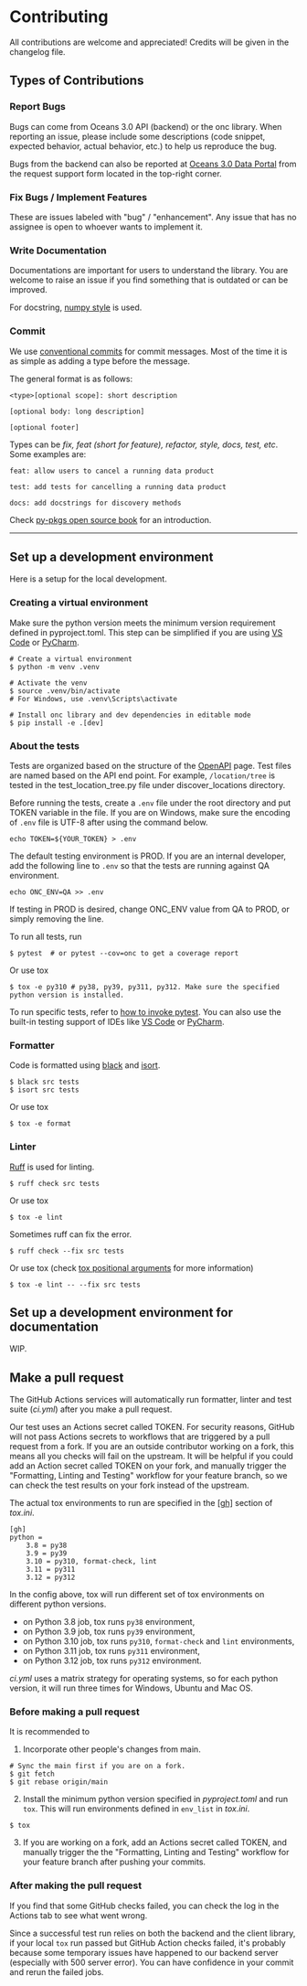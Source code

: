 # Contributing

All contributions are welcome and appreciated! Credits will be given in the changelog file.

## Types of Contributions

### Report Bugs

Bugs can come from Oceans 3.0 API (backend) or the onc library. When reporting an issue, please include some descriptions (code snippet, expected behavior, actual behavior, etc.) to help us reproduce the bug.

Bugs from the backend can also be reported at [Oceans 3.0 Data Portal](https://data.oceannetworks.ca/DataPreview) from the request support form located in the top-right corner.

### Fix Bugs / Implement Features

These are issues labeled with "bug" / "enhancement". Any issue that has no assignee is open to whoever wants to implement it.

### Write Documentation

Documentations are important for users to understand the library. You are welcome to raise an issue if you find something that is outdated or can be improved.

For docstring, [numpy style](https://numpydoc.readthedocs.io/en/latest/format.html) is used.

### Commit

We use [conventional commits](https://www.conventionalcommits.org/) for commit messages. Most of the time it is as simple as adding a type before the message.

The general format is as follows:

```text
<type>[optional scope]: short description

[optional body: long description]

[optional footer]
```

Types can be _fix, feat (short for feature), refactor, style, docs, test, etc_. Some examples are:

```text
feat: allow users to cancel a running data product

test: add tests for cancelling a running data product

docs: add docstrings for discovery methods
```

Check [py-pkgs open source book](https://py-pkgs.org/07-releasing-versioning#automatic-version-bumping) for an introduction.

---

## Set up a development environment

Here is a setup for the local development.

### Creating a virtual environment

Make sure the python version meets the minimum version requirement defined in pyproject.toml. This step can be simplified if you are using [VS Code](https://code.visualstudio.com/docs/python/environments) or [PyCharm](https://www.jetbrains.com/help/pycharm/creating-virtual-environment.html#python_create_virtual_env).

```shell
# Create a virtual environment
$ python -m venv .venv

# Activate the venv
$ source .venv/bin/activate
# For Windows, use .venv\Scripts\activate

# Install onc library and dev dependencies in editable mode
$ pip install -e .[dev]
```

### About the tests

Tests are organized based on the structure of the [OpenAPI](https://data.oceannetworks.ca/OpenAPI) page.
Test files are named based on the API end point.
For example, `/location/tree` is tested in the test_location_tree.py file under discover_locations directory.

Before running the tests, create a `.env` file under the root directory and put TOKEN variable in the file.
If you are on Windows, make sure the encoding of `.env` file is UTF-8 after using the command below.

```shell
echo TOKEN=${YOUR_TOKEN} > .env
```

The default testing environment is PROD. If you are an internal developer,
add the following line to `.env` so that the tests are running against QA environment.

```shell
echo ONC_ENV=QA >> .env
```

If testing in PROD is desired, change ONC_ENV value from QA to PROD, or simply removing the line.

To run all tests, run

```shell
$ pytest  # or pytest --cov=onc to get a coverage report
```

Or use tox

```shell
$ tox -e py310 # py38, py39, py311, py312. Make sure the specified python version is installed.
```

To run specific tests, refer to [how to invoke pytest](https://docs.pytest.org/en/stable/how-to/usage.html#specifying-which-tests-to-run).
You can also use the built-in testing support of IDEs like [VS Code](https://code.visualstudio.com/docs/python/testing#_run-tests)
or [PyCharm](https://www.jetbrains.com/help/pycharm/pytest.html#run-pytest-test).

### Formatter

Code is formatted using [black](https://black.readthedocs.io/en/stable/) and [isort](https://pycqa.github.io/isort/).

```shell
$ black src tests
$ isort src tests
```

Or use tox

```shell
$ tox -e format
```

### Linter

[Ruff](https://docs.astral.sh/ruff/) is used for linting.

```shell
$ ruff check src tests
```

Or use tox

```shell
$ tox -e lint
```

Sometimes ruff can fix the error.

```shell
$ ruff check --fix src tests
```

Or use tox (check [tox positional arguments](https://tox.wiki/en/latest/config.html#substitutions-for-positional-arguments-in-commands) for more information)

```shell
$ tox -e lint -- --fix src tests
```

## Set up a development environment for documentation

WIP.

## Make a pull request

The GitHub Actions services will automatically run formatter, linter and test suite (_ci.yml_) after you make a pull request.

Our test uses an Actions secret called TOKEN. For security reasons, GitHub will not pass Actions secrets to workflows that are triggered by a pull request from a fork.
If you are an outside contributor working on a fork, this means all you checks will fail on the upstream. It will be helpful if you could add an Action secret called TOKEN on your fork, and manually trigger the "Formatting, Linting and Testing" workflow for your feature branch, so we can check the test results on your fork instead of the upstream.

The actual tox environments to run are specified in the [[gh]](https://github.com/tox-dev/tox-gh#basic-example) section of _tox.ini_.

```
[gh]
python =
    3.8 = py38
    3.9 = py39
    3.10 = py310, format-check, lint
    3.11 = py311
    3.12 = py312
```

In the config above, tox will run different set of tox environments on different python versions.

- on Python 3.8 job, tox runs `py38` environment,
- on Python 3.9 job, tox runs `py39` environment,
- on Python 3.10 job, tox runs `py310`, `format-check` and `lint` environments,
- on Python 3.11 job, tox runs `py311` environment,
- on Python 3.12 job, tox runs `py312` environment.

_ci.yml_ uses a matrix strategy for operating systems, so for each python version, it will run three times for Windows, Ubuntu and Mac OS.

### Before making a pull request

It is recommended to

1. Incorporate other people's changes from main.

```shell
# Sync the main first if you are on a fork.
$ git fetch
$ git rebase origin/main
```

2. Install the minimum python version specified in _pyproject.toml_ and run `tox`. This will run environments defined in `env_list` in _tox.ini_.

```shell
$ tox
```

3. If you are working on a fork, add an Actions secret called TOKEN, and manually trigger the the "Formatting, Linting and Testing" workflow for your feature branch after pushing your commits.

### After making the pull request

If you find that some GitHub checks failed, you can check the log in the Actions tab to see what went wrong.

Since a successful test run relies on both the backend and the client library, if your local `tox` run passed but GitHub Action checks failed, it's probably because some temporary issues have happened to our backend server (especially with 500 server error). You can have confidence in your commit and rerun the failed jobs.
